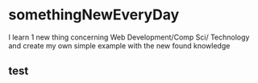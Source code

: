 # somethingNewEveryDay
I learn 1 new thing concerning Web Development/Comp Sci/ Technology and create my own simple example with the new found knowledge
## test
